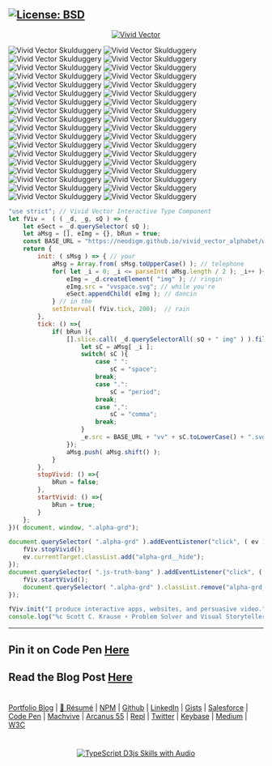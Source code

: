 [![License: BSD](https://badgen.net/badge/license/BSD/orange)](https://opensource.org/licenses/BSD-3-Clause)
---
<p align="center">
  <a target="_blank" href="https://neodigm.github.io/vivid_vector_alphabet/">
  <img src="https://repository-images.githubusercontent.com/182188356/dc9b1680-2061-11eb-8a11-8833bfbfd6c2" title="Amazing ⚡ Sensational Remarkable Revolutionary Startling Mind Blowing Interactive Type" alt="Vivid Vector">
  </a>
</p>

<img src="https://neodigm.github.io/vivid_vector_alphabet/wasm/vva.svg" alt="Vivid Vector Skulduggery">
<img src="https://neodigm.github.io/vivid_vector_alphabet/wasm/vvb.svg" alt="Vivid Vector Skulduggery">
<img src="https://neodigm.github.io/vivid_vector_alphabet/wasm/vvc.svg" alt="Vivid Vector Skulduggery">
<img src="https://neodigm.github.io/vivid_vector_alphabet/wasm/vvd.svg" alt="Vivid Vector Skulduggery">
<img src="https://neodigm.github.io/vivid_vector_alphabet/wasm/vve.svg" alt="Vivid Vector Skulduggery">
<img src="https://neodigm.github.io/vivid_vector_alphabet/wasm/vvf.svg" alt="Vivid Vector Skulduggery">
<img src="https://neodigm.github.io/vivid_vector_alphabet/wasm/vvg.svg" alt="Vivid Vector Skulduggery">
<img src="https://neodigm.github.io/vivid_vector_alphabet/wasm/vvh.svg" alt="Vivid Vector Skulduggery">
<img src="https://neodigm.github.io/vivid_vector_alphabet/wasm/vvi.svg" alt="Vivid Vector Skulduggery">
<img src="https://neodigm.github.io/vivid_vector_alphabet/wasm/vvj.svg" alt="Vivid Vector Skulduggery">
<img src="https://neodigm.github.io/vivid_vector_alphabet/wasm/vvk.svg" alt="Vivid Vector Skulduggery">
<img src="https://neodigm.github.io/vivid_vector_alphabet/wasm/vvl.svg" alt="Vivid Vector Skulduggery">
<img src="https://neodigm.github.io/vivid_vector_alphabet/wasm/vvm.svg" alt="Vivid Vector Skulduggery">
<img src="https://neodigm.github.io/vivid_vector_alphabet/wasm/vvn.svg" alt="Vivid Vector Skulduggery">
<img src="https://neodigm.github.io/vivid_vector_alphabet/wasm/vvo.svg" alt="Vivid Vector Skulduggery">
<img src="https://neodigm.github.io/vivid_vector_alphabet/wasm/vvp.svg" alt="Vivid Vector Skulduggery">
<img src="https://neodigm.github.io/vivid_vector_alphabet/wasm/vvq.svg" alt="Vivid Vector Skulduggery">
<img src="https://neodigm.github.io/vivid_vector_alphabet/wasm/vvr.svg" alt="Vivid Vector Skulduggery">
<img src="https://neodigm.github.io/vivid_vector_alphabet/wasm/vvs.svg" alt="Vivid Vector Skulduggery">
<img src="https://neodigm.github.io/vivid_vector_alphabet/wasm/vvt.svg" alt="Vivid Vector Skulduggery">
<img src="https://neodigm.github.io/vivid_vector_alphabet/wasm/vvu.svg" alt="Vivid Vector Skulduggery">
<img src="https://neodigm.github.io/vivid_vector_alphabet/wasm/vvv.svg" alt="Vivid Vector Skulduggery">
<img src="https://neodigm.github.io/vivid_vector_alphabet/wasm/vvw.svg" alt="Vivid Vector Skulduggery">
<img src="https://neodigm.github.io/vivid_vector_alphabet/wasm/vvx.svg" alt="Vivid Vector Skulduggery">
<img src="https://neodigm.github.io/vivid_vector_alphabet/wasm/vvy.svg" alt="Vivid Vector Skulduggery">
<img src="https://neodigm.github.io/vivid_vector_alphabet/wasm/vvz.svg" alt="Vivid Vector Skulduggery">
<img src="https://neodigm.github.io/vivid_vector_alphabet/wasm/vv0.svg" alt="Vivid Vector Skulduggery">
<img src="https://neodigm.github.io/vivid_vector_alphabet/wasm/vv1.svg" alt="Vivid Vector Skulduggery">
<img src="https://neodigm.github.io/vivid_vector_alphabet/wasm/vv2.svg" alt="Vivid Vector Skulduggery">
<img src="https://neodigm.github.io/vivid_vector_alphabet/wasm/vv3.svg" alt="Vivid Vector Skulduggery">
<img src="https://neodigm.github.io/vivid_vector_alphabet/wasm/vv4.svg" alt="Vivid Vector Skulduggery">
<img src="https://neodigm.github.io/vivid_vector_alphabet/wasm/vv5.svg" alt="Vivid Vector Skulduggery">
<img src="https://neodigm.github.io/vivid_vector_alphabet/wasm/vv6.svg" alt="Vivid Vector Skulduggery">
<img src="https://neodigm.github.io/vivid_vector_alphabet/wasm/vv7.svg" alt="Vivid Vector Skulduggery">
<img src="https://neodigm.github.io/vivid_vector_alphabet/wasm/vv8.svg" alt="Vivid Vector Skulduggery">
<img src="https://neodigm.github.io/vivid_vector_alphabet/wasm/vv9.svg" alt="Vivid Vector Skulduggery">


```javascript
"use strict"; // Vivid Vector Interactive Type Component
let fViv =  ( ( _d, _g, sQ ) => {
	let eSect = _d.querySelector( sQ );
	let aMsg = [], eImg = {}, bRun = true;
	const BASE_URL = "https://neodigm.github.io/vivid_vector_alphabet/wasm/";
	return {
		init: ( sMsg ) => { // your
			aMsg = Array.from( sMsg.toUpperCase() ); // telephone
			for( let _i = 0; _i <= parseInt( aMsg.length / 2 ); _i++ ){ // been
				eImg = _d.createElement( "img" ); // ringin
				eImg.src = "vvspace.svg"; // while you're
				eSect.appendChild( eImg ); // dancin
			} // in the
			setInterval( fViv.tick, 200);  // rain
		},
		tick: () =>{
			if( bRun ){
				[].slice.call( _d.querySelectorAll( sQ + " img" ) ).filter( ( _e, _i ) => {
					let sC = aMsg[ _i ];
					switch( sC ){
						case " ":
							sC = "space";
						break;
						case ".":
							sC = "period";
						break;
						case ",":
							sC = "comma";
						break;
					}
					_e.src = BASE_URL + "vv" + sC.toLowerCase() + ".svg";
				});
				aMsg.push( aMsg.shift() );				
			}
		},
		stopVivid: () =>{
			bRun = false;
		},
		startVivid: () =>{
			bRun = true;
		}
	};
})( document, window, ".alpha-grd");

document.querySelector( ".alpha-grd" ).addEventListener("click", ( ev ) => {
	fViv.stopVivid();
	ev.currentTarget.classList.add("alpha-grd__hide");
});
document.querySelector( ".js-truth-bang" ).addEventListener("click", ( ev ) => {
	fViv.startVivid();
	document.querySelector( ".alpha-grd" ).classList.remove("alpha-grd__hide");
});

fViv.init("I produce interactive apps, websites, and persuasive video.");
console.log("%c Scott C. Krause ⚡ Problem Solver and Visual Storyteller", "background: #000; color: #f4dc5e; font-size: 28px");
```

---
Pin it on Code Pen [Here](https://codepen.io/neodigm24)
---
Read the Blog Post [Here](https://www.theScottKrause.com/)
---
#
[Portfolio Blog](https://www.theScottKrause.com) |
[🦄 Résumé](https://thescottkrause.com/Arcanus_Scott_C_Krause_2020.pdf) |
[NPM](https://www.npmjs.com/~neodigm) |
[Github](https://github.com/neodigm) |
[LinkedIn](https://www.linkedin.com/in/neodigm555/) |
[Gists](https://gist.github.com/neodigm?direction=asc&sort=created) |
[Salesforce](https://trailblazer.me/id/skrause) |
[Code Pen](https://codepen.io/neodigm24) |
[Machvive](https://machvive.com/) |
[Arcanus 55](https://www.arcanus55.com/?trusted55=A55PV2) |
[Repl](https://repl.it/@neodigm) |
[Twitter](https://twitter.com/neodigm24) |
[Keybase](https://keybase.io/neodigm) |
[Medium](https://medium.com/@neo5ive/accessibility-%EF%B8%8F-ecommerce-552d4d35cd66) |
[W3C](https://www.w3.org/users/123844)
#

<p align="center">
  <a target="_blank" href="https://thescottkrause.com/d3_datavis_skills.html">
  <img src="https://repository-images.githubusercontent.com/178555357/2b6ad880-7aa0-11ea-8dde-63e70187e3e9" title="TypeScript D3js Skills with Audio">
  </a>
</p>
